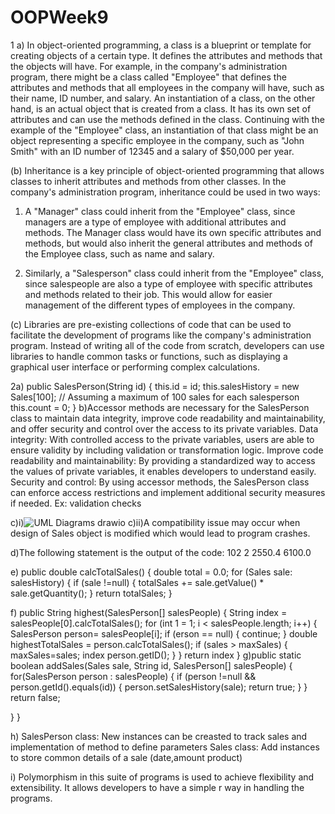 # OOPWeek9
1 a) In object-oriented programming, a class is a blueprint or template for creating objects of a certain type. It defines the attributes and methods that the objects will have. For example, in the company's administration program, there might be a class called "Employee" that defines
the attributes and methods that all employees in the company will have, such as their name, ID number, and salary.
An instantiation of a class, on the other hand, is an actual object that is created from a class. It has its own set of attributes and can use the methods defined in the class. Continuing with the example of the "Employee" class, an instantiation of that class might be an object
representing a specific employee in the company, such as "John Smith" with an ID number of 12345 and a salary of $50,000 per year.

(b) Inheritance is a key principle of object-oriented programming that allows classes to inherit attributes and methods from other classes. In the company's administration program, inheritance could be used in two ways:
1. A "Manager" class could inherit from the "Employee" class, since managers are a type of employee with additional attributes and methods. The Manager class would have its own specific attributes and methods, but would also inherit the general attributes and methods of the Employee class, such as name and salary.

2. Similarly, a "Salesperson" class could inherit from the "Employee" class, since salespeople are also a type of employee with specific attributes and methods related to their job. This would allow for easier management of the different types of employees in the company.

(c) Libraries are pre-existing collections of code that can be used to facilitate the development of programs like the company's administration program. Instead of writing all of the code from scratch, developers can use libraries to handle common tasks or functions,
such as displaying a graphical user interface or performing complex calculations.

2a)
public SalesPerson(String id) {
    this.id = id;
    this.salesHistory = new Sales[100]; // Assuming a maximum of 100 sales for each salesperson
    this.count = 0;
}
b)Accessor methods are necessary for the SalesPerson class to maintain data integrity, improve code readability and maintainability, and offer security and control over the access to its private variables. 
Data integrity: With controlled access to the private variables, users are able to ensure validity by including validation or transformation logic. 
Improve code readability and maintainability: By providing a standardized way to access the values of private variables, it enables developers to understand easily.
Security and control: By using accessor methods, the SalesPerson class can enforce access restrictions and implement additional security measures if needed. Ex: validation checks

c)i)![UML Diagrams drawio](https://github.com/wallacelt25/OOPWeek9/assets/114073349/1f896af7-3ff7-43b5-9f87-bec93bc3e52a)
c)ii)A compatibility issue may occur when design of Sales object is modified which would lead to program crashes.

d)The following statement is the output of the code:
102
2
2550.4
6100.0

e)
public double calcTotalSales() {
    double total = 0.0;
    for (Sales sale: salesHistory) {
      if (sale !=null) {
        totalSales += sale.getValue() * sale.getQuantity();
    }
    return totalSales;
}

f)
public String highest(SalesPerson[] salesPeople) {
  String index = salesPeople[0].calcTotalSales();
  for (int 1 = 1; i < salesPeople.length; i++) {
    SalesPerson person= salesPeople[i];
    if (erson == null) {
      continue;
    }
    double highestTotalSales = person.calcTotalSales();
    if (sales > maxSales) {
            maxSales=sales;
            index person.getID();
        }
    }
    return index
}
g)public static boolean addSales(Sales sale, String id, SalesPerson[] salesPeople) {
    for(SalesPerson person : salesPeople) {
    if (person !=null && person.getId().equals(id)) {
      person.setSalesHistory(sale);
        return true;
       }
    }
    return false;
    
  }
}

h)
SalesPerson class:
New instances can be creasted to track sales and implementation of method to define parameters
Sales class:
Add instances to store common details of a sale (date,amount product)

i) Polymorphism in this suite of programs is used to achieve flexibility and extensibility. It allows developers to have a simple r way in handling the programs.



